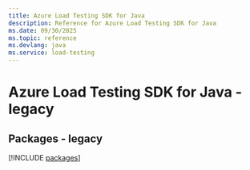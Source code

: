 ```yaml
---
title: Azure Load Testing SDK for Java
description: Reference for Azure Load Testing SDK for Java
ms.date: 09/30/2025
ms.topic: reference
ms.devlang: java
ms.service: load-testing
---
```

# Azure Load Testing SDK for Java - legacy
## Packages - legacy
[!INCLUDE [packages](load-testing-index.md)]